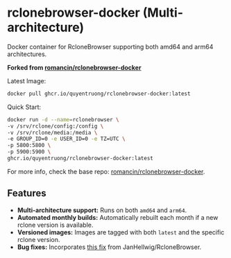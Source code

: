 # rclonebrowser-docker (Multi-architecture)

Docker container for RcloneBrowser supporting both amd64 and arm64 architectures.

**Forked from [romancin/rclonebrowser-docker](https://github.com/romancin/rclonebrowser-docker)**

Latest Image:
```bash
docker pull ghcr.io/quyentruong/rclonebrowser-docker:latest
```

Quick Start:
```bash
docker run -d --name=rclonebrowser \
-v /srv/rclone/config:/config \
-v /srv/rclone/media:/media \
-e GROUP_ID=0 -e USER_ID=0 -e TZ=UTC \
-p 5800:5800 \
-p 5900:5900 \
ghcr.io/quyentruong/rclonebrowser-docker:latest
```

For more info, check the base repo: [romancin/rclonebrowser-docker](https://github.com/romancin/rclonebrowser-docker).

## Features

- **Multi-architecture support:** Runs on both `amd64` and `arm64`.
- **Automated monthly builds:** Automatically rebuilt each month if a new rclone version is available.
- **Versioned images:** Images are tagged with both `latest` and the specific rclone version.
- **Bug fixes:** Incorporates [this fix](https://github.com/JanHellwig/RcloneBrowser/commit/639e077ae8f7b50e739f8ec32e1810cdebe18b52) from JanHellwig/RcloneBrowser.